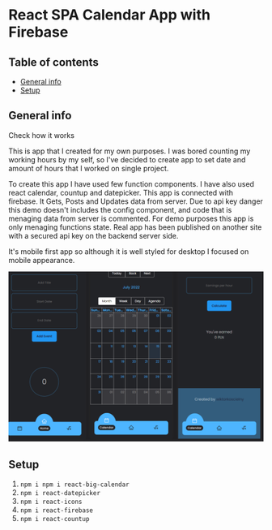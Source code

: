 # React SPA Calendar App with Firebase 

## Table of contents
* [General info](#general-info)
* [Setup](#setup)

## General info

Check how it works []()

This is app that I created for my own purposes. I was bored counting my working hours by my self, so I've decided to create app to set date and amount of hours that I worked on single project. 

To create this app I have used few function components. I have also used react calendar, countup and datepicker.
This app is connected with firebase. It Gets, Posts and Updates data from server. Due to api key danger this demo doesn't includes the config component, and code that is menaging data from server is commented. For demo purposes this app is only menaging functions state.
Real app has been published on another site with a secured api key on the backend server side.

It's mobile first app so although it is well styled for desktop I focused on mobile appearance.

![preview1](./preview.png)

## Setup

1. `npm i npm i react-big-calendar`
2. `npm i react-datepicker`
3. `npm i react-icons`
4. `npm i react-firebase`
5. `npm i react-countup`
